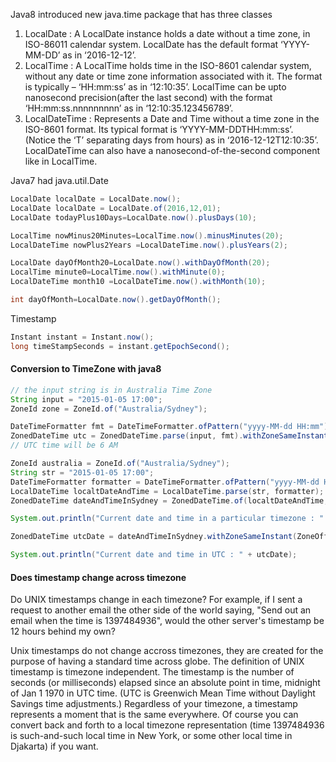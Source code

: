 

Java8 introduced new java.time package that has three classes
1) LocalDate : A LocalDate instance holds a date without a time zone, in ISO-86011 calendar system. LocalDate has the default format ‘YYYY-MM-DD’ as in ‘2016-12-12’.
2) LocalTime : A LocalTime holds time in the ISO-8601 calendar system, without any date or time zone information associated with it. The format is typically – ‘HH:mm:ss’ as in ‘12:10:35’. LocalTime can be upto nanosecond precision(after the last second) with the format ‘HH:mm:ss.nnnnnnnnn’ as in ‘12:10:35.123456789’.
3) LocalDateTime : Represents a Date and Time without a time zone in the ISO-8601 format. Its typical format is ‘YYYY-MM-DDTHH:mm:ss’. (Notice the ‘T’ separating days from hours) as in ‘2016-12-12T12:10:35’. LocalDateTime can also have a nanosecond-of-the-second component like in LocalTime.

Java7 had java.util.Date

```java
LocalDate localDate = LocalDate.now();
LocalDate localDate = LocalDate.of(2016,12,01);
LocalDate todayPlus10Days=LocalDate.now().plusDays(10);

LocalTime nowMinus20Minutes=LocalTime.now().minusMinutes(20);
LocalDateTime nowPlus2Years =LocalDateTime.now().plusYears(2);

LocalDate dayOfMonth20=LocalDate.now().withDayOfMonth(20);
LocalTime minute0=LocalTime.now().withMinute(0);
LocalDateTime month10 =LocalDateTime.now().withMonth(10);

int dayOfMonth=LocalDate.now().getDayOfMonth();
```

Timestamp

```java
Instant instant = Instant.now();
long timeStampSeconds = instant.getEpochSecond();
```

#### Conversion to TimeZone with java8

```java
// the input string is in Australia Time Zone
String input = "2015-01-05 17:00";
ZoneId zone = ZoneId.of("Australia/Sydney");

DateTimeFormatter fmt = DateTimeFormatter.ofPattern("yyyy-MM-dd HH:mm").withZone(zone);
ZonedDateTime utc = ZonedDateTime.parse(input, fmt).withZoneSameInstant(UTC);
// UTC time will be 6 AM
```


```java
ZoneId australia = ZoneId.of("Australia/Sydney");
String str = "2015-01-05 17:00";
DateTimeFormatter formatter = DateTimeFormatter.ofPattern("yyyy-MM-dd HH:mm");
LocalDateTime localtDateAndTime = LocalDateTime.parse(str, formatter);
ZonedDateTime dateAndTimeInSydney = ZonedDateTime.of(localtDateAndTime, australia );

System.out.println("Current date and time in a particular timezone : " + dateAndTimeInSydney);

ZonedDateTime utcDate = dateAndTimeInSydney.withZoneSameInstant(ZoneOffset.UTC);

System.out.println("Current date and time in UTC : " + utcDate);
```

#### Does timestamp change across timezone
Do UNIX timestamps change in each timezone?
For example, if I sent a request to another email the other side of the world saying, "Send out an email when the time is 1397484936", would the other server's timestamp be 12 hours behind my own?

Unix timestamps do not change accross timezones, they are created for the purpose of having a standard time across globe.
The definition of UNIX timestamp is timezone independent. The timestamp is the number of seconds (or milliseconds) elapsed since an absolute point in time, midnight of Jan 1 1970 in UTC time. (UTC is Greenwich Mean Time without Daylight Savings time adjustments.) Regardless of your timezone, a timestamp represents a moment that is the same everywhere. Of course you can convert back and forth to a local timezone representation (time 1397484936 is such-and-such local time in New York, or some other local time in Djakarta) if you want.


